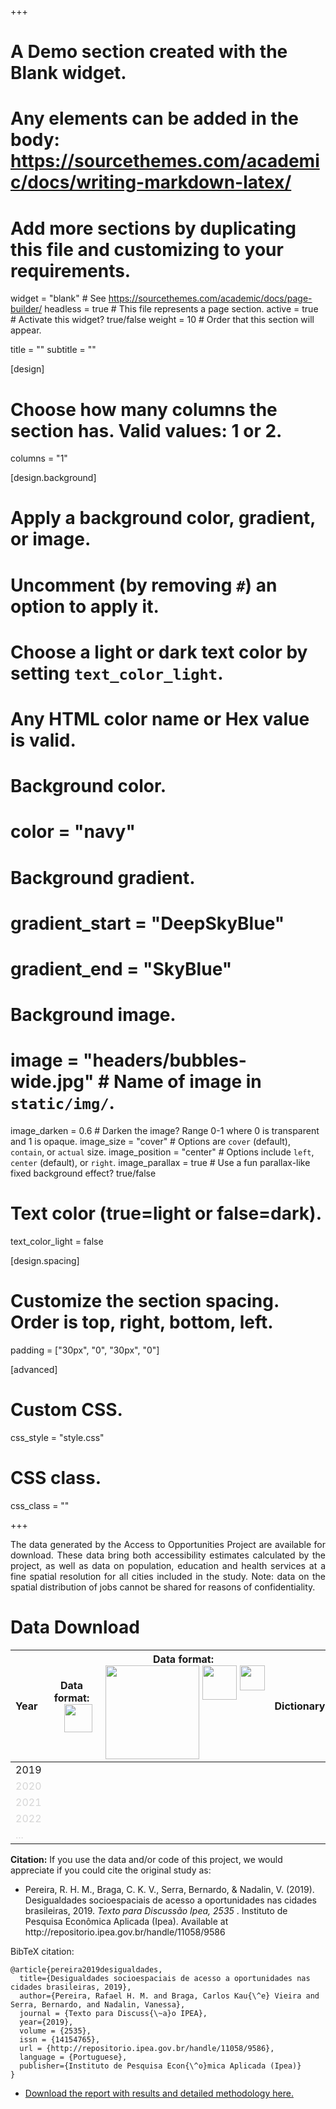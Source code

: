 ﻿+++
# A Demo section created with the Blank widget.
# Any elements can be added in the body: https://sourcethemes.com/academic/docs/writing-markdown-latex/
# Add more sections by duplicating this file and customizing to your requirements.

widget = "blank"  # See https://sourcethemes.com/academic/docs/page-builder/
headless = true  # This file represents a page section.
active = true  # Activate this widget? true/false
weight = 10  # Order that this section will appear.

title = ""
subtitle = ""

[design]
  # Choose how many columns the section has. Valid values: 1 or 2.
  columns = "1"

[design.background]
  # Apply a background color, gradient, or image.
  #   Uncomment (by removing `#`) an option to apply it.
  #   Choose a light or dark text color by setting `text_color_light`.
  #   Any HTML color name or Hex value is valid.

  # Background color.
  # color = "navy"

  # Background gradient.
  # gradient_start = "DeepSkyBlue"
  # gradient_end = "SkyBlue"

  # Background image.
  # image = "headers/bubbles-wide.jpg"  # Name of image in `static/img/`.
  image_darken = 0.6  # Darken the image? Range 0-1 where 0 is transparent and 1 is opaque.
  image_size = "cover"  #  Options are `cover` (default), `contain`, or `actual` size.
  image_position = "center"  # Options include `left`, `center` (default), or `right`.
  image_parallax = true  # Use a fun parallax-like fixed background effect? true/false

  # Text color (true=light or false=dark).
  text_color_light = false

[design.spacing]
  # Customize the section spacing. Order is top, right, bottom, left.
  padding = ["30px", "0", "30px", "0"]



[advanced]
 # Custom CSS.
 css_style = "style.css"

 # CSS class.
 css_class = ""


+++
<p align="justify">
The data generated by the Access to Opportunities Project are available for download. These data bring both accessibility estimates calculated by the project, as well as data on population, education and health services at a fine spatial resolution for all cities included in the study. Note: data on the spatial distribution of jobs cannot be shared for reasons of confidentiality.
</p>


# Data Download

| Year | <div style="text-align: center;"><div style="display: inline-block; text-align: center;">Data format:<br/> <div style="display:flex"><div style="flex:1;padding-left:20px;"><img src="/acessooportunidades/img/logos/rstudio_logo.png" width="45" align="center"><br/> </div> | <div style="text-align: center;"> <div style="display: inline-block; text-align: center;"> Data format: <br/> <div style="display:flex">     <div style="flex:1;padding-left:5px;">          <img src="/acessooportunidades/img/logos/python_logo.png" width="150" align="center"  /> </div>      <div style="flex:1;padding-left:5px;">           <img src="https://upload.wikimedia.org/wikipedia/commons/d/df/ArcGIS_logo.png" width="55" align="center"  />      </div>          <div style="flex:1;padding-left:5px;">           <img src="/acessooportunidades/img/logos/qgis_logo3.png" width="40" align="center"  />      </div> </div> |  <div style="text-align: center;"> Dictionary |  <div style="text-align: center;"> Code |
| :------------- | :-------------: | :-------------: | :-------------: | :-------------: |
| 2019  |  <a href="http://repositorio.ipea.gov.br/bitstream/11058/9586/4/dados2019_v1.0_20200116.rds"><i class="fas fa-download" style="font-size: 1em;"></i></a>  | <a href="http://repositorio.ipea.gov.br/bitstream/11058/9586/3/dados2019_v1.0_20200116.gpkg"><i class="fas fa-download" style="font-size: 1em;"></i></a> | <a href="http://repositorio.ipea.gov.br/bitstream/11058/9586/5/dicionario2019_v1.0_20200116.xlsx"><i class="fas fa-download" style="font-size: 1em;"></i></a> | <a href="https://github.com/ipeaGIT/acesso_oport"><i class="fab fa-github" style="font-size: 1.5em;"></i> </a> |
|  <a style="color: gray; opacity: 0.30;">2020</a> |   |   |   |   |
|  <a style="color: gray; opacity: 0.30;">2021</a> |   |   |   |   |
|  <a style="color: gray; opacity: 0.30;">2022</a>  |   |   |   |   |
|  <img width=500/> <a style="color: gray; opacity: 0.30;">...</a>  |  <img width=200/> |  <img width=200/> |  <img width=200/> | <img width=200/>   |


<strong>Citation:</strong> If you use the data and/or code of this project, we would appreciate if you could cite the original study as:

<ul>
  <li>Pereira, R. H. M., Braga, C. K. V., Serra, Bernardo, & Nadalin, V. (2019). Desigualdades socioespaciais de acesso a oportunidades nas cidades brasileiras, 2019. <i> Texto para Discussão Ipea, 2535 </i>. Instituto de Pesquisa Econômica Aplicada (Ipea). Available at http://repositorio.ipea.gov.br/handle/11058/9586</li>
</ul>  


BibTeX citation:
```
@article{pereira2019desigualdades,
  title={Desigualdades socioespaciais de acesso a oportunidades nas cidades brasileiras, 2019},
  author={Pereira, Rafael H. M. and Braga, Carlos Kau{\^e} Vieira and Serra, Bernardo, and Nadalin, Vanessa},
  journal = {Texto para Discuss{\~a}o IPEA},
  year={2019},
  volume = {2535},
  issn = {14154765},
  url = {http://repositorio.ipea.gov.br/handle/11058/9586},
  language = {Portuguese},
  publisher={Instituto de Pesquisa Econ{\^o}mica Aplicada (Ipea)}
}
```

 - <a href="/acessooportunidades/en/publication/2019_td2535/">Download the report with results and detailed methodology here.</a>


<!-- Color of Hyperlinks on this page -->
 <!-- <style>a { color: #838383; } /* CSS link color */</style>   -->


 <!-- Tabela de testes para formatacao

|  <div style="text-align: center;"> <div style="display: inline-block; text-align: center;"> Leitura em: <br/>  <br /> <div style="display:flex">  <div style="flex:1;padding-left:10px;">  <img src="/img/logos/python_logo.png" width="100" align="center" >     <img src="/img/logos/qgis_logo.png" width="100" align="center" > </div>     <div style="flex:1;padding-left:5px;">    <img src="/img/logos/arcgis_logo.png" width="80" align="center" >     <img src="/img/logos/rstudio_logo.png" width="70" align="center" >   </div> </div>  </div> </div> |
| -------------: |
| a |
| <div style="text-align: center; width:400px"> |
|a |


-->
